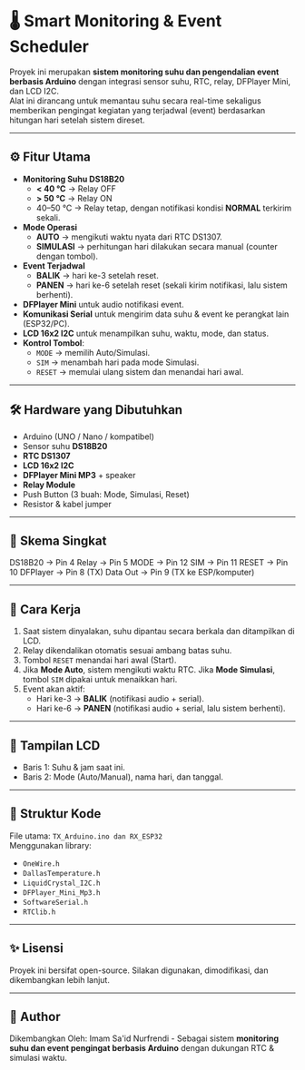 # 🌡️ Smart Monitoring & Event Scheduler

Proyek ini merupakan **sistem monitoring suhu dan pengendalian event berbasis Arduino** dengan integrasi sensor suhu, RTC, relay, DFPlayer Mini, dan LCD I2C.  
Alat ini dirancang untuk memantau suhu secara real-time sekaligus memberikan pengingat kegiatan yang terjadwal (event) berdasarkan hitungan hari setelah sistem direset.

---

## ⚙️ Fitur Utama
- **Monitoring Suhu DS18B20**
  - **< 40 °C** → Relay OFF  
  - **> 50 °C** → Relay ON  
  - 40–50 °C → Relay tetap, dengan notifikasi kondisi **NORMAL** terkirim sekali.
- **Mode Operasi**
  - **AUTO** → mengikuti waktu nyata dari RTC DS1307.  
  - **SIMULASI** → perhitungan hari dilakukan secara manual (counter dengan tombol).  
- **Event Terjadwal**
  - **BALIK** → hari ke-3 setelah reset.  
  - **PANEN** → hari ke-6 setelah reset (sekali kirim notifikasi, lalu sistem berhenti).  
- **DFPlayer Mini** untuk audio notifikasi event.  
- **Komunikasi Serial** untuk mengirim data suhu & event ke perangkat lain (ESP32/PC).  
- **LCD 16x2 I2C** untuk menampilkan suhu, waktu, mode, dan status.  
- **Kontrol Tombol**:  
  - `MODE` → memilih Auto/Simulasi.  
  - `SIM` → menambah hari pada mode Simulasi.  
  - `RESET` → memulai ulang sistem dan menandai hari awal.  

---

## 🛠️ Hardware yang Dibutuhkan
- Arduino (UNO / Nano / kompatibel)  
- Sensor suhu **DS18B20**  
- **RTC DS1307**  
- **LCD 16x2 I2C**  
- **DFPlayer Mini MP3** + speaker  
- **Relay Module**  
- Push Button (3 buah: Mode, Simulasi, Reset)  
- Resistor & kabel jumper  

---

## 📐 Skema Singkat
DS18B20 -> Pin 4
Relay -> Pin 5
MODE -> Pin 12
SIM -> Pin 11
RESET -> Pin 10
DFPlayer -> Pin 8 (TX)
Data Out -> Pin 9 (TX ke ESP/komputer)

---

## 🚀 Cara Kerja
1. Saat sistem dinyalakan, suhu dipantau secara berkala dan ditampilkan di LCD.  
2. Relay dikendalikan otomatis sesuai ambang batas suhu.  
3. Tombol `RESET` menandai hari awal (Start).  
4. Jika **Mode Auto**, sistem mengikuti waktu RTC. Jika **Mode Simulasi**, tombol `SIM` dipakai untuk menaikkan hari.  
5. Event akan aktif:
   - Hari ke-3 → **BALIK** (notifikasi audio + serial).  
   - Hari ke-6 → **PANEN** (notifikasi audio + serial, lalu sistem berhenti).  

---

## 📸 Tampilan LCD
- Baris 1: Suhu & jam saat ini.  
- Baris 2: Mode (Auto/Manual), nama hari, dan tanggal.  

---

## 📂 Struktur Kode
File utama: `TX_Arduino.ino dan RX_ESP32`  
Menggunakan library:
- `OneWire.h`  
- `DallasTemperature.h`  
- `LiquidCrystal_I2C.h`  
- `DFPlayer_Mini_Mp3.h`  
- `SoftwareSerial.h`  
- `RTClib.h`  

---

## ✨ Lisensi
Proyek ini bersifat open-source. Silakan digunakan, dimodifikasi, dan dikembangkan lebih lanjut.  

---

## 👤 Author
Dikembangkan Oleh: Imam Sa'id Nurfrendi - Sebagai sistem **monitoring suhu dan event pengingat berbasis Arduino** dengan dukungan RTC & simulasi waktu.  
